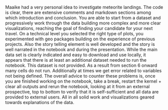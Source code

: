 Maaike had a very personal idea to investigate meteorite landings. The code is clear, there are extensive comments and markdown sections among which introduction and conclusion. You are able to start from a dataset and progressively work through the data building more complex and more clear visualizations, reaching the goal of finding your candidate for your next travel. On a technical level you selected the right type of plots, you experimented with geo packages building on the experience of previous projects. Also the story telling element is well developed and the story is well narrated in the notebook and during the presentation. While the main data set is clearly indicated and easy to download and use locally, it appears that there is at least an additional dataset needed to run the notebook. This dataset is not provided. As a result from section 6 onward many cells do not run. Additionally at times we get error related to variables not being defined. The overall advice to counter these problems is, once you are finished working on the notebook, take a break, restart the kernel + clear all outputs and rerun the notebook, looking at it from an external prospective, top to bottom to verify that it is self-sufficient and all data are provided to external users. All in all solid work and visualizations geared towards explanations of the data.